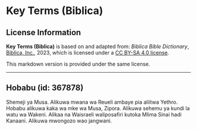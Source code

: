 # Key Terms (Biblica)

## License Information

**Key Terms (Biblica)** is based on and adapted from: _Biblica Bible Dictionary_, [Biblica, Inc.](https://www.biblica.com/), 2023, which is licensed under a [CC BY-SA 4.0 license](https://creativecommons.org/licenses/by-sa/4.0/legalcode.en).

This markdown version is provided under the same license.



--------------------------------

## Hobabu (id: 367878)

Shemeji ya Musa. Alikuwa mwana wa Reueli ambaye pia aliitwa Yethro. Hobabu alikuwa kaka wa mke wa Musa, Zipora. Alikuwa sehemu ya kundi la watu wa Wakeni. Alikaa na Waisraeli waliposafiri kutoka Mlima Sinai hadi Kanaani. Alikuwa mwongozo wao jangwani.


